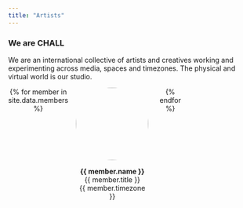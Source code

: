 ```yaml
---
title: "Artists"
---
```

### We are CHALL
We are an international collective of artists and creatives working and experimenting across media, spaces and timezones. The physical and virtual world is our studio.

<style>
.circle-frame {
  border-radius: 9999px;
}
.container {
  display: grid;
  grid-template-columns: repeat(5, 1fr);
  grid-template-rows: 150px;
  grid-gap: 1rem;
  text-align: center;
}
</style>
<div class="container">
{% for member in site.data.members %}
  <div>
    <img class="circle-frame" width="148" height="148" src="../images/{{ member.image }}">
    <p><strong>{{ member.name }}</strong><br>{{ member.title }}<br>{{ member.timezone }}</p>
  </div>
{% endfor %}
</div>
